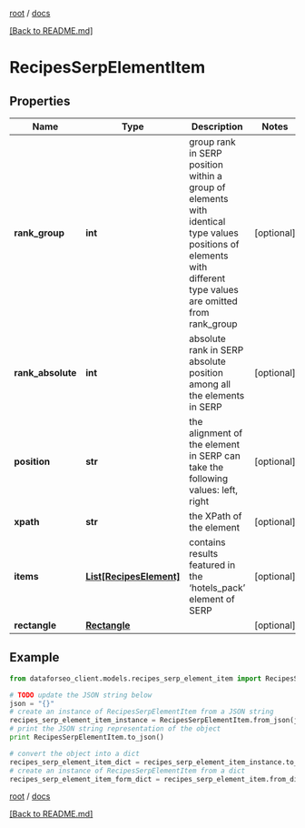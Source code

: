 [root](./../ "root") / [docs](./ "docs")

[[Back to README.md]](./../README.md "[Back to README.md]")

# RecipesSerpElementItem

## Properties

Name | Type | Description | Notes
------------ | ------------- | ------------- | -------------
**rank_group** | **int** | group rank in SERP position within a group of elements with identical type values positions of elements with different type values are omitted from rank_group | [optional]
**rank_absolute** | **int** | absolute rank in SERP absolute position among all the elements in SERP | [optional]
**position** | **str** | the alignment of the element in SERP can take the following values: left, right | [optional]
**xpath** | **str** | the XPath of the element | [optional]
**items** | [**List[RecipesElement]**](RecipesElement.md) | contains results featured in the ‘hotels_pack’ element of SERP | [optional]
**rectangle** | [**Rectangle**](Rectangle.md) |  | [optional]

## Example

```python
from dataforseo_client.models.recipes_serp_element_item import RecipesSerpElementItem

# TODO update the JSON string below
json = "{}"
# create an instance of RecipesSerpElementItem from a JSON string
recipes_serp_element_item_instance = RecipesSerpElementItem.from_json(json)
# print the JSON string representation of the object
print RecipesSerpElementItem.to_json()

# convert the object into a dict
recipes_serp_element_item_dict = recipes_serp_element_item_instance.to_dict()
# create an instance of RecipesSerpElementItem from a dict
recipes_serp_element_item_form_dict = recipes_serp_element_item.from_dict(recipes_serp_element_item_dict)
```

  

[root](./../ "root") / [docs](./ "docs")

[[Back to README.md]](./../README.md "[Back to README.md]")